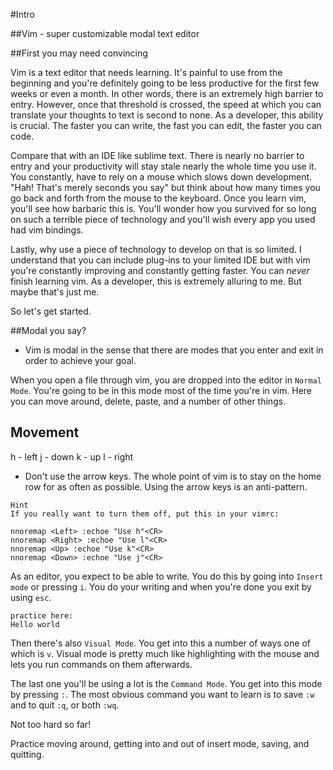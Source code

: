 #Intro

##Vim - super customizable modal text editor

##First you may need convincing

Vim is a text editor that needs learning. It's painful to use from the beginning
and you're definitely going to be less productive for the first few weeks or
even a month. In other words, there is an extremely high barrier to entry.
However, once that threshold is crossed, the speed at which you can translate
your thoughts to text is second to none. As a developer, this ability is
crucial. The faster you can write, the fast you can edit, the faster you can
code.

Compare that with an IDE like sublime text. There is nearly no barrier to entry
and your productivity will stay stale nearly the whole time you use it. You
constantly, have to rely on a mouse which slows down development. "Hah! That's
merely seconds you say" but think about how many times you go back and forth
from the mouse to the keyboard. Once you learn vim, you'll see how barbaric this
is. You'll wonder how you survived for so long on such a terrible piece of
technology and you'll wish every app you used had vim bindings.

Lastly, why use a piece of technology to develop on that is so limited. I
understand that you can include plug-ins to your limited IDE but with vim you're
constantly improving and constantly getting faster. You can _never_ finish
learning vim. As a developer, this is extremely alluring to me. But maybe that's
just me.

So let's get started.

##Modal you say?

* Vim is modal in the sense that there are modes that you enter and exit in
  order to achieve your goal.

When you open a file through vim, you are dropped into the editor in `Normal
Mode`. You're going to be in this mode most of the time you're in vim. Here you
can move around, delete, paste, and a number of other things.

Movement
--------

h - left
j - down
k - up
l - right

* Don't use the arrow keys. The whole point of vim is to stay on the home row
  for as often as possible. Using the arrow keys is an anti-pattern.

```
Hint
If you really want to turn them off, put this in your vimrc:

nnoremap <Left> :echoe "Use h"<CR>
nnoremap <Right> :echoe "Use l"<CR>
nnoremap <Up> :echoe "Use k"<CR>
nnoremap <Down> :echoe "Use j"<CR>
```

As an editor, you expect to be able to write. You do this by going into `Insert
mode` or pressing `i`. You do your writing and when you're done you exit by
using `esc`.

```
practice here:
Hello world
```

Then there's also `Visual Mode`. You get into this a number of ways one of which
is `v`. Visual mode is pretty much like highlighting with the mouse and lets you
run commands on them afterwards.

The last one you'll be using a lot is the `Command Mode`. You get into this mode
by pressing `:`. The most obvious command you want to learn is to save `:w` and
to quit `:q`, or both `:wq`.

Not too hard so far!

Practice moving around, getting into and out of insert mode, saving, and
quitting.

